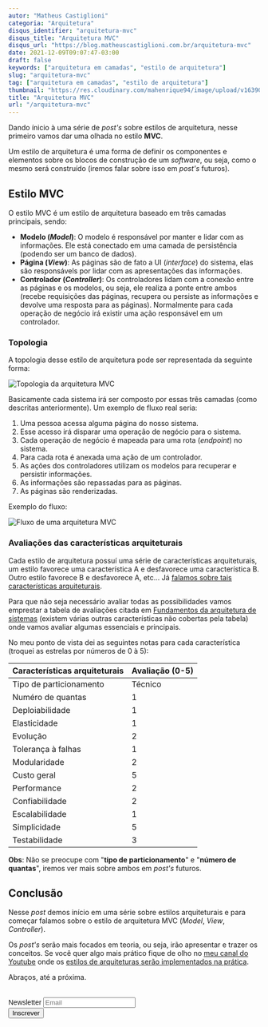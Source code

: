 ```yaml
---
autor: "Matheus Castiglioni"
categoria: "Arquitetura"
disqus_identifier: "arquitetura-mvc"
disqus_title: "Arquitetura MVC"
disqus_url: "https://blog.matheuscastiglioni.com.br/arquitetura-mvc"
date: 2021-12-09T09:07:47-03:00
draft: false
keywords: ["arquitetura em camadas", "estilo de arquitetura"]
slug: "arquitetura-mvc"
tag: ["arquitetura em camadas", "estilo de arquitetura"]
thumbnail: "https://res.cloudinary.com/mahenrique94/image/upload/v1639052064/1295_vxnw2c.jpg"
title: "Arquitetura MVC"
url: "/arquitetura-mvc"
---
```


Dando ínicio à uma série de _post's_ sobre estilos de arquitetura, nesse primeiro vamos dar uma olhada no estilo **MVC**.

Um estilo de arquitetura é uma forma de definir os componentes e elementos sobre os blocos de construção de um _software_, ou seja, como o mesmo será construído (iremos falar sobre isso em _post's_ futuros).

## Estilo MVC

O estilo MVC é um estilo de arquitetura baseado em três camadas principais, sendo:

- **Modelo (_Model_)**: O modelo é responsável por manter e lidar com as informações. Ele está conectado em uma camada de persistência (podendo ser um banco de dados).
- **Página (_View_)**: As páginas são de fato a UI (_interface_) do sistema, elas são responsávels por lidar com as apresentações das informações.
- **Controlador (_Controller_)**: Os controladores lidam com a conexão entre as páginas e os modelos, ou seja, ele realiza a ponte entre ambos (recebe requisições das páginas, recupera ou persiste as informações e devolve uma resposta para as páginas). Normalmente para cada operação de negócio irá existir uma ação responsável em um controlador.

### Topologia

A topologia desse estilo de arquitetura pode ser representada da seguinte forma:

![Topologia da arquitetura MVC](https://res.cloudinary.com/mahenrique94/image/upload/v1639053003/Untitled_Diagram.drawio_h8rlm2.png)

Basicamente cada sistema irá ser composto por essas três camadas (como descritas anteriormente). Um exemplo de fluxo real seria:

1. Uma pessoa acessa alguma página do nosso sistema.
2. Esse acesso irá disparar uma operação de negócio para o sistema.
3. Cada operação de negócio é mapeada para uma rota (_endpoint_) no sistema.
4. Para cada rota é anexada uma ação de um controlador.
5. As ações dos controladores utilizam os modelos para recuperar e persistir informações.
6. As informações são repassadas para as páginas.
7. As páginas são renderizadas.

Exemplo do fluxo:

![Fluxo de uma arquitetura MVC](https://res.cloudinary.com/mahenrique94/image/upload/v1639053493/Untitled_Diagram.drawio_1_qqgypo.png)

### Avaliações das características arquiteturais

Cada estilo de arquitetura possuí uma série de características arquiteturais, um estilo favorece uma característica A e desfavorece uma característica B. Outro estilo favorece B e desfavorece A, etc... Já [falamos sobre tais características arquiteturais](https://blog.matheuscastiglioni.com.br/caracteristicas-de-uma-arquitetura-de-software/).

Para que não seja necessário avaliar todas as possibilidades vamos emprestar a tabela de avaliações citada em [Fundamentos da arquitetura de sistemas](https://www.amazon.com.br/Fundamentals-Software-Architecture-Neal-Ford/dp/1492043451) (existem várias outras características não cobertas pela tabela) onde vamos avaliar algumas essenciais e principais.

No meu ponto de vista dei as seguintes notas para cada característica (troquei as estrelas por números de 0 à 5):

| Características arquiteturais | Avaliação (0-5) |
| ----------------------------- | --------------- |
| Tipo de particionamento | Técnico |
| Numéro de quantas | 1 |
| Deploiabilidade | 1 |
| Elasticidade | 1 |
| Evolução | 2 |
| Tolerança à falhas | 1 |
| Modularidade | 2 |
| Custo geral | 5 |
| Performance | 2 |
| Confiabilidade | 2 |
| Escalabilidade | 1 |
| Simplicidade | 5 |
| Testabilidade | 3 |

**Obs**: Não se preocupe com "**tipo de particionamento**" e "**número de quantas**", iremos ver mais sobre ambos em _post's_ futuros.

## Conclusão

Nesse *post* demos início em uma série sobre estilos arquiteturais e para começar falamos sobre o estilo de arquitetura MVC (_Model_, _View_, _Controller_).

Os _post's_ serão mais focados em teoria, ou seja, irão apresentar e trazer os conceitos. Se você quer algo mais prático fique de olho no [meu canal do Youtube](https://youtube.com/matheuscastiglioni) onde os [estilos de arquiteturas serão implementados na prática](https://www.youtube.com/playlist?list=PLt28SuGsHXH3Ep9Z0LNmK1bFe8yY49rt6).

Abraços, até a próxima.

<!-- Begin Mailchimp Signup Form -->
<link href="//cdn-images.mailchimp.com/embedcode/horizontal-slim-10_7.css" rel="stylesheet" type="text/css">
<style type="text/css">
	#mc_embed_signup{clear:left; font:14px Helvetica,Arial,sans-serif; width:100%;margin-top: 2rem;}
</style>
<div id="mc_embed_signup">
<form action="https://matheuscastiglioni.us12.list-manage.com/subscribe/post?u=5a8a2e7202680f2d5098f12bc&amp;id=6ede898886" method="post" id="mc-embedded-subscribe-form" name="mc-embedded-subscribe-form" class="validate" target="_blank" novalidate>
    <div id="mc_embed_signup_scroll">
	<label for="mce-EMAIL">Newsletter</label>
	<input type="email" value="" name="EMAIL" class="email" id="mce-EMAIL" placeholder="Email" required>
    <div style="position: absolute; left: -5000px;" aria-hidden="true"><input type="text" name="b_5a8a2e7202680f2d5098f12bc_6ede898886" tabindex="-1" value=""></div>
    <div class="clear"><input type="submit" value="Inscrever" name="subscribe" id="mc-embedded-subscribe" class="button"></div></div>
</form>
</div>
<!--End mc_embed_signup-->
